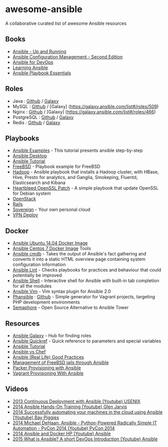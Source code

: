 # awesome-ansible
A collaborative curated list of awesome Ansible resources

## Books
- [Ansible - Up and Running](http://shop.oreilly.com/product/0636920035626.do)
- [Ansible Configuration Management - Second Edition](https://www.packtpub.com/networking-and-servers/ansible-configuration-management-second-edition)
- [Ansible for DevOps](https://leanpub.com/ansible-for-devops)
- [Learning Ansible](https://www.packtpub.com/networking-and-servers/learning-ansible)
- [Ansible Playbook Essentials](https://www.packtpub.com/networking-and-servers/ansible-playbook-essentials)

## Roles
- Java : [Github](https://github.com/silpion/ansible-java) / [Galaxy](https://galaxy.ansible.com/list#/roles/457)
- MySQL : [Github](https://github.com/ANXS/mysql) / [Galaxy] (https://galaxy.ansible.com/list#/roles/509)
- Nginx : [Github](https://github.com/jdauphant/ansible-role-nginx) / [Galaxy] (https://galaxy.ansible.com/list#/roles/466)
- PostgreSQL : [Github](https://github.com/ANXS/postgresql) / [Galaxy](https://galaxy.ansible.com/list#/roles/512)
- Redis : [Github](https://github.com/DavidWittman/ansible-redis) / [Galaxy](https://galaxy.ansible.com/detail#/role/730)

## Playbooks
- [Ansible Examples](https://github.com/ansible/ansible-examples) - This tutorial presents ansible step-by-step
- [Ansible Desktop](https://github.com/kalos/ansible-desktop)
- [Ansible Tutorial](https://github.com/leucos/ansible-tuto)
- [FreeBSD](https://github.com/jdauphant/ansible-freebsd-playbooks) - Playbook example for FreeBSD
- [Hadoop](https://github.com/analytically/hadoop-ansible) - Ansible playbook that installs a Hadoop cluster, with HBase, Hive, Presto for analytics, and Ganglia, Smokeping, Fluentd, Elasticsearch and Kibana
- [Heartbleed OpenSSL Patch](https://github.com/jdauphant/patch-openssl-CVE-2014-0160) - A simple playbook that update OpenSSL for Debian system
- [OpenStack](https://github.com/openstack-ansible/openstack-ansible)
- [Rails](https://github.com/j-mcnally/ansible-rails)
- [Sovereign](https://github.com/al3x/sovereign) - Your own personal cloud
- [VPN Deploy](https://github.com/ftao/vpn-deploy-playbook)

## Docker
- [Ansible Ubuntu 14.04 Docker Image](https://registry.hub.docker.com/u/ansible/ubuntu14.04-ansible/)
- [Ansible Centos 7 Docker Image](https://registry.hub.docker.com/u/ansible/centos7-ansible/)
Tools
- [Ansible cmdb](https://github.com/fboender/ansible-cmdb) - Takes the output of Ansible's fact gathering and converts it into a static HTML overview page containing system configuration information
- [Ansible Lint](https://github.com/willthames/ansible-lint) - Checks playbooks for practices and behaviour that could potentially be improved
- [Ansible Shell](https://github.com/dominis/ansible-shell) - Interactive shell for Ansible with built-in tab completion for all the modules
- [Ansible Vim](https://github.com/pearofducks/ansible-vim) - Vim syntax plugin for Ansible 2.0
- [Phansible](http://phansible.com/) : [Github](https://github.com/phansible/phansible) - Simple generator for Vagrant projects, targeting PHP development environments
- [Semaphore](https://github.com/ansible-semaphore/semaphore) - Open Source Alternative to Ansible Tower

## Resources
- [Ansible Galaxy](https://galaxy.ansible.com) - Hub for finding roles
- [Ansible Quickref](https://github.com/lorin/ansible-quickref) - Quick reference to parameters and special variables
- [Ansible Tutorial](https://github.com/leucos/ansible-tuto)
- [Ansible vs Chef](https://tjheeta.github.io/2015/04/15/ansible-vs-chef/)
- [Ansible (Real Life) Good Practices](https://www.reinteractive.net/posts/167-ansible-real-life-good-practices)
- [Management of FreeBSD jails through Ansible](https://www.keltia.net/howtos/jail-mgmt-with-ansible/)
- [Packer Provisioning with Ansible](https://www.packer.io/docs/provisioners/ansible-local.html)
- [Vagrant Provisioning With Ansible](https://docs.vagrantup.com/v2/provisioning/ansible.html)

## Videos
- [2013 Continuous Deployment with Ansible (Youtube) USENIX](https://www.youtube.com/watch?v=PDRdCqFp2sY)
- [2014 Ansible Hands-On Training (Youtube) Glen Jarvis](https://www.youtube.com/watch?v=PDRdCqFp2sY)
- [2014 Successfully automating your machines in the cloud using Ansible (Youtube) Bay Piggies](https://www.youtube.com/watch?v=PDRdCqFp2sY)
- [2014 Michael DeHaan: Ansible - Python-Powered Radically Simple IT Automation - PyCon 2014  (Youtube) PyCon 2014](https://www.youtube.com/watch?v=Qi0AhK7PMCI)
- [2014 Ansible and Docker HP (Youtube) Ansible](https://www.youtube.com/watch?v=oZ45v8AeE7k)
- [2015 What is Ansible? A short DevOps Introduction (Youtube) Ansible](https://www.youtube.com/watch?v=xMHVvHZ-Zn4)
